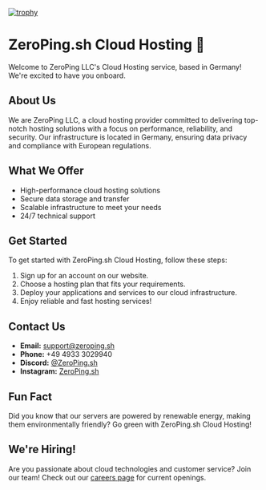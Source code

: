 [![trophy](https://github-profile-trophy.vercel.app/?username=ryo-ma)](https://github.com/ryo-ma/github-profile-trophy)
# ZeroPing.sh Cloud Hosting 🚀

Welcome to ZeroPing LLC's Cloud Hosting service, based in Germany! We're excited to have you onboard.

## About Us
We are ZeroPing LLC, a cloud hosting provider committed to delivering top-notch hosting solutions with a focus on performance, reliability, and security. Our infrastructure is located in Germany, ensuring data privacy and compliance with European regulations.

## What We Offer
- High-performance cloud hosting solutions
- Secure data storage and transfer
- Scalable infrastructure to meet your needs
- 24/7 technical support

## Get Started
To get started with ZeroPing.sh Cloud Hosting, follow these steps:
1. Sign up for an account on our website.
2. Choose a hosting plan that fits your requirements.
3. Deploy your applications and services to our cloud infrastructure.
4. Enjoy reliable and fast hosting services!

## Contact Us
- **Email:** support@zeroping.sh
- **Phone:** +49 4933 3029940
- **Discord:** [@ZeroPing.sh](https://dc.zeroping.sh)
- **Instagram:** [ZeroPing.sh](https://instagram.com/zeroping.sh)

## Fun Fact
Did you know that our servers are powered by renewable energy, making them environmentally friendly? Go green with ZeroPing.sh Cloud Hosting!

## We're Hiring!
Are you passionate about cloud technologies and customer service? Join our team! Check out our [careers page](https://www.zeroping.sh/contact.php) for current openings.
